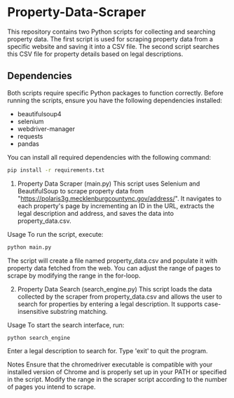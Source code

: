 # Property-Data-Scraper

This repository contains two Python scripts for collecting and searching property data. The first script is used for scraping property data from a specific website and saving it into a CSV file. The second script searches this CSV file for property details based on legal descriptions.

## Dependencies

Both scripts require specific Python packages to function correctly. Before running the scripts, ensure you have the following dependencies installed:

- beautifulsoup4
- selenium
- webdriver-manager
- requests
- pandas

You can install all required dependencies with the following command:

```bash
pip install -r requirements.txt
```

1. Property Data Scraper (main.py)
This script uses Selenium and BeautifulSoup to scrape property data from "https://polaris3g.mecklenburgcountync.gov/address/". It navigates to each property's page by incrementing an ID in the URL, extracts the legal description and address, and saves the data into property_data.csv.

Usage
To run the script, execute:

```bash
python main.py
```
The script will create a file named property_data.csv and populate it with property data fetched from the web. You can adjust the range of pages to scrape by modifying the range in the for-loop.

2. Property Data Search (search_engine.py)
This script loads the data collected by the scraper from property_data.csv and allows the user to search for properties by entering a legal description. It supports case-insensitive substring matching.

Usage
To start the search interface, run:

```bash
python search_engine
```
Enter a legal description to search for. Type 'exit' to quit the program.

Notes
Ensure that the chromedriver executable is compatible with your installed version of Chrome and is properly set up in your PATH or specified in the script.
Modify the range in the scraper script according to the number of pages you intend to scrape.
